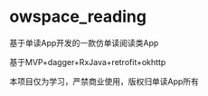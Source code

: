 # owspace_reading

基于单读App开发的一款仿单读阅读类App

基于MVP+dagger+RxJava+retrofit+okhttp

本项目仅为学习，严禁商业使用，版权归单读App所有
